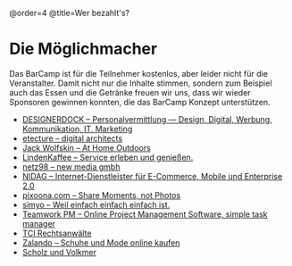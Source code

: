 @order=4
@title=Wer bezahlt's?
# Die Möglichmacher

Das BarCamp ist für die Teilnehmer kostenlos, aber leider nicht für die Veranstalter. Damit nicht nur die Inhalte stimmen, sondern zum Beispiel auch das Essen und die Getränke freuen wir uns, dass wir wieder Sponsoren gewinnen konnten, die das BarCamp Konzept unterstützen.

 * [DESIGNERDOCK – Personalvermittlung — Design, Digital, Werbung, Kommunikation, IT, Marketing](http://www.designerdock.de/)
 * [etecture – digital architects](http://www.etecture.de/)
 * [Jack Wolfskin – At Home Outdoors](http://www.jack-wolfskin.com/)
 * [LindenKaffee – Service erleben und genießen.](http://www.lindenkaffee.com/)
 * [netz98 – new media gmbh](http://www.netz98.de/)
 * [NIDAG – Internet-Dienstleister für E-Commerce, Mobile und Enterprise 2.0](http://www.nidag.de/)
 * [pixoona.com – Share Moments, not Photos](http://pixoona.com/)
 * [simyo – Weil einfach einfach einfach ist.](https://www.simyo.de/)
 * [Teamwork PM – Online Project Management Software, simple task manager](http://www.teamworkpm.net/)
 * [TCI Rechtsanwälte](http://www.tcilaw.de/)
 * [Zalando – Schuhe und Mode online kaufen](http://www.zalando.de/)
 * [Scholz und Volkmer](http://www.s-v.de/)
